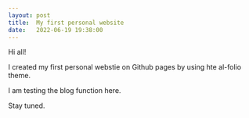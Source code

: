 ```yaml
---
layout: post
title:  My first personal website
date:   2022-06-19 19:38:00
---
```


Hi all!

I created my first personal webstie on Github pages by using hte al-folio theme. 

I am testing the blog function here.

Stay tuned.
